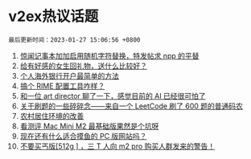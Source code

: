 # v2ex热议话题

`最后更新时间：2023-01-27 15:06:56 +0800`

1. [惊闻记事本加加启用随机字符替换，特发帖求 npp 的平替](https://www.v2ex.com/t/910777)
1. [给有好感的女生回礼物，送什么比较好？](https://www.v2ex.com/t/910730)
1. [个人海外银行开户最简单的方法](https://www.v2ex.com/t/910724)
1. [搞个 RIME 配置工具咋样？](https://www.v2ex.com/t/910717)
1. [和一位 art director 聊了一下，感觉目前的 AI 已经很可怕了](https://www.v2ex.com/t/910801)
1. [关于刷题的一些碎碎念——来自一个 LeetCode 刷了 600 题的普通码农](https://www.v2ex.com/t/910785)
1. [农村居住环境的改善](https://www.v2ex.com/t/910807)
1. [看测评 Mac Mini M2 最基础版果然是个坑呀](https://www.v2ex.com/t/910841)
1. [现在还有什么适合摸鱼的 PC 版网站吗？](https://www.v2ex.com/t/910783)
1. [不要买丐版[512g ] ，三 T 人向 m2 pro 购买人群发来的警告！](https://www.v2ex.com/t/910782)

